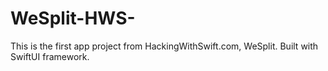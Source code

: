 # WeSplit-HWS-
This is the first app project from HackingWithSwift.com, WeSplit. Built with SwiftUI framework.
